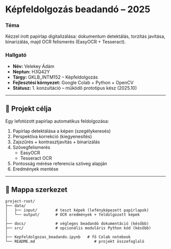 # Képfeldolgozás beadandó – 2025

### Téma
Kézzel írott papírlap digitalizálása: dokumentum detektálás, torzítás javítása, binarizálás, majd OCR felismerés (EasyOCR + Tesseract).

### Hallgató
- **Név:** Velekey Ádám  
- **Neptun:** H3Q42Y  
- **Tárgy:** GKLB_INTM152 – Képfeldolgozás  
- **Fejlesztési környezet:** Google Colab + Python + OpenCV  
- **Státusz:** 1. konzultáció – működő prototípus kész (2025.10)  

---

## 🧠 Projekt célja

Egy lefotózott papírlap automatikus feldolgozása:

1. Papírlap detektálása a képen (szegélykeresés)
2. Perspektíva korrekció (kiegyenesítés)
3. Zajszűrés + kontrasztjavítás + binarizálás
4. Szövegfelismerés  
   - EasyOCR  
   - Tesseract OCR  
5. Pontosság mérése referencia szöveg alapján
6. Eredmények mentése

---

## 📂 Mappa szerkezet

```plaintext
project-root/
├── data/
│   ├── input/        # teszt képek (lefényképezett papírlapok)
│   └── output/       # OCR eredmények + feldolgozott képek
│
├── docs/             # végleges beadandó dokumentáció (később)
├── src/              # opcionális moduláris Python kód (később)
│
├── Kepfeldolgozas_beadando.ipynb   # fő Colab notebook
└── README.md                          # projekt összefoglaló
